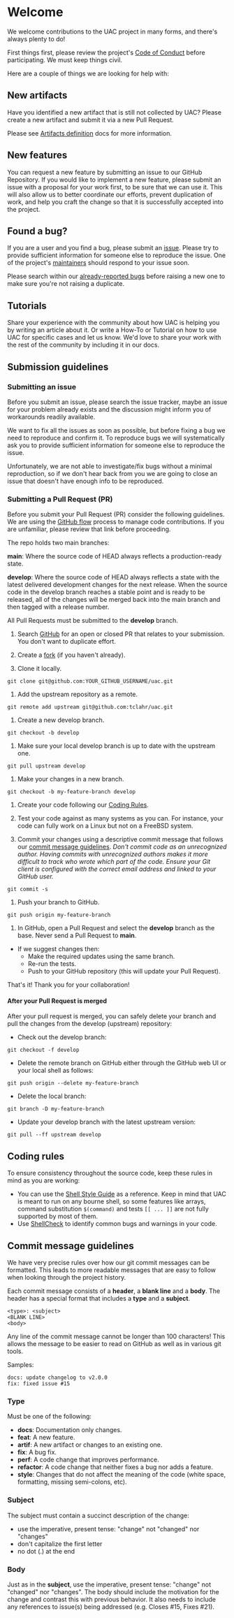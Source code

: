 # Welcome

We welcome contributions to the UAC project in many forms, and there's always plenty to do!

First things first, please review the project's [Code of Conduct](CODE_OF_CONDUCT.md) before participating. We must keep things civil.

Here are a couple of things we are looking for help with:

## New artifacts

Have you identified a new artifact that is still not collected by UAC? Please create a new artifact and submit it via a new Pull Request.

Please see [Artifacts definition](https://tclahr.github.io/uac-docs/artifacts/) docs for more information.

## New features

You can request a new feature by submitting an issue to our GitHub Repository. If you would like to implement a new feature, please submit an issue with a proposal for your work first, to be sure that we can use it. This will also allow us to better coordinate our efforts, prevent duplication of work, and help you craft the change so that it is successfully accepted into the project.

## Found a bug?

If you are a user and you find a bug, please submit an [issue](https://github.com/tclahr/uac/issues). Please try to provide sufficient information for someone else to reproduce the issue. One of the project's [maintainers](MAINTAINERS.md) should respond to your issue soon.

Please search within our [already-reported bugs](https://github.com/tclahr/uac/issues) before raising a new one to make sure you're not raising a duplicate.

## Tutorials

Share your experience with the community about how UAC is helping you by writing an article about it. Or write a How-To or Tutorial on how to use UAC for specific cases and let us know. We'd love to share your work with the rest of the community by including it in our docs.

## Submission guidelines

### Submitting an issue

Before you submit an issue, please search the issue tracker, maybe an issue for your problem already exists and the discussion might inform you of workarounds readily available.

We want to fix all the issues as soon as possible, but before fixing a bug we need to reproduce and confirm it. To reproduce bugs we will systematically ask you to provide sufficient information for someone else to reproduce the issue.

Unfortunately, we are not able to investigate/fix bugs without a minimal reproduction, so if we don't hear back from you we are going to close an issue that doesn't have enough info to be reproduced.

### Submitting a Pull Request (PR)

Before you submit your Pull Request (PR) consider the following guidelines. We are using the [GitHub flow](https://guides.github.com/introduction/flow/) process to manage code contributions. If you are unfamiliar, please review that link before proceeding.

The repo holds two main branches:

**main**: Where the source code of HEAD always reflects a production-ready state.

**develop**: Where the source code of HEAD always reflects a state with the latest delivered development changes for the next release. When the source code in the develop branch reaches a stable point and is ready to be released, all of the changes will be merged back into the main branch and then tagged with a release number.

All Pull Requests must be submitted to the **develop** branch.

1. Search [GitHub](https://github.com/tclahr/uac/pulls) for an open or closed PR that relates to your submission. You don't want to duplicate effort.

1. Create a [fork](https://help.github.com/articles/fork-a-repo) (if you haven't already).

1. Clone it locally.

```shell
git clone git@github.com:YOUR_GITHUB_USERNAME/uac.git
```

1. Add the upstream repository as a remote.

```shell
git remote add upstream git@github.com:tclahr/uac.git
```

1. Create a new develop branch.

```shell
git checkout -b develop
```

1. Make sure your local develop branch is up to date with the upstream one.

```shell
git pull upstream develop
```

1. Make your changes in a new branch.

```shell
git checkout -b my-feature-branch develop
```

1. Create your code following our [Coding Rules](#coding-rules).

1. Test your code against as many systems as you can. For instance, your code can fully work on a Linux but not on a FreeBSD system.

1. Commit your changes using a descriptive commit message that follows our [commit message guidelines](#commit-message-guidelines). *Don't commit code as an unrecognized author. Having commits with unrecognized authors makes it more difficult to track who wrote which part of the code. Ensure your Git client is configured with the correct email address and linked to your GitHub user.*

  ```shell
  git commit -s
  ```

1. Push your branch to GitHub.

  ```shell
  git push origin my-feature-branch
  ```

1. In GitHub, open a Pull Request and select the **develop** branch as the base. Never send a Pull Request to **main**.

- If we suggest changes then:
  - Make the required updates using the same branch.
  - Re-run the tests.
  - Push to your GitHub repository (this will update your Pull Request).

That's it! Thank you for your collaboration!

#### After your Pull Request is merged

After your pull request is merged, you can safely delete your branch and pull the changes from the develop (upstream) repository:

- Check out the develop branch:

```shell
git checkout -f develop
```

- Delete the remote branch on GitHub either through the GitHub web UI or your local shell as follows:

```shell
git push origin --delete my-feature-branch
```

- Delete the local branch:

```shell
git branch -D my-feature-branch
```

- Update your develop branch with the latest upstream version:

```shell
git pull --ff upstream develop
```

## Coding rules

To ensure consistency throughout the source code, keep these rules in mind as you are working:

- You can use the [Shell Style Guide](https://google.github.io/styleguide/shellguide.html) as a reference. Keep in mind that UAC is meant to run on any bourne shell, so some features like arrays, command substitution ```$(command)``` and tests ```[[ ... ]]``` are not fully supported by most of them.
- Use [ShellCheck](https://www.shellcheck.net) to identify common bugs and warnings in your code.

## Commit message guidelines

We have very precise rules over how our git commit messages can be formatted. This leads to more readable messages that are easy to follow when looking through the project history.

Each commit message consists of a **header**, a **blank line** and a **body**. The header has a special format that includes a **type** and a **subject**.

```text
<type>: <subject>
<BLANK LINE>
<body>
```

Any line of the commit message cannot be longer than 100 characters! This allows the message to be easier to read on GitHub as well as in various git tools.

Samples:

```text
docs: update changelog to v2.0.0
fix: fixed issue #15
```

### Type

Must be one of the following:

- **docs**: Documentation only changes.
- **feat**: A new feature.
- **artif**: A new artifact or changes to an existing one.
- **fix**: A bug fix.
- **perf**: A code change that improves performance.
- **refactor**: A code change that neither fixes a bug nor adds a feature.
- **style**: Changes that do not affect the meaning of the code (white space, formatting, missing semi-colons, etc).

### Subject

The subject must contain a succinct description of the change:

- use the imperative, present tense: "change" not "changed" nor "changes"
- don't capitalize the first letter
- no dot (.) at the end

### Body

Just as in the **subject**, use the imperative, present tense: "change" not "changed" nor "changes". The body should include the motivation for the change and contrast this with previous behavior. It also needs to include any references to issue(s) being addressed (e.g. Closes #15, Fixes #21).

